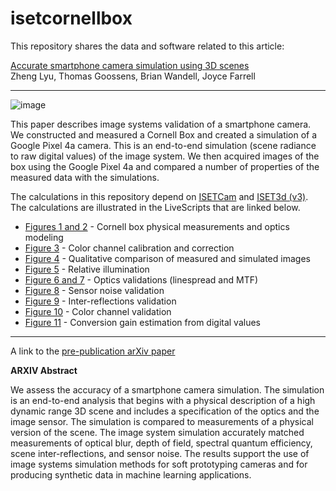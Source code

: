 # isetcornellbox

This repository shares the data and software related to this article:

[Accurate smartphone camera simulation using 3D scenes](https://stanford.edu/~wandell/data/papers//2022-CornellBoxValidation-Lyu.pdf)
<br>Zheng Lyu, Thomas Goossens, Brian Wandell, Joyce Farrell

---

![image](https://user-images.githubusercontent.com/1837145/185008646-bcc9ebf4-87d8-464b-87e6-69dfd1182278.png)

This paper describes image systems validation of a smartphone camera.  We constructed and measured a Cornell Box and created a simulation of a Google Pixel 4a camera.  This is an end-to-end simulation (scene radiance to raw digital values) of the image system. We then acquired images of the box using the Google Pixel 4a and compared a number of properties of the measured data with the simulations.

The calculations in this repository depend on [ISETCam](https://github.com/ISET/isetcam/wiki) and [ISET3d (v3)](https://github.com/ISET/iset3d/wiki). The calculations are illustrated in the LiveScripts that are linked below.

- [Figures 1 and 2](https://htmlpreview.github.io/?https://github.com/ISET/isetcornellbox/blob/main/papers/IEEE_2022/Figure_01_2.html) - Cornell box physical measurements and optics modeling
- [Figure 3](https://htmlpreview.github.io/?https://github.com/ISET/isetcornellbox/blob/main/papers/IEEE_2022/Figure_03.html) - Color channel calibration and correction
- [Figure 4](https://htmlpreview.github.io/?https://github.com/ISET/isetcornellbox/blob/main/papers/IEEE_2022/Figure_04.html) - Qualitative comparison of measured and simulated images
- [Figure 5](https://htmlpreview.github.io/?https://github.com/ISET/isetcornellbox/blob/main/papers/IEEE_2022/Figure_05.html) - Relative illumination
- [Figure 6 and 7](https://htmlpreview.github.io/?https://github.com/ISET/isetcornellbox/blob/main/papers/IEEE_2022/Figure_06_7.html) - Optics validations (linespread and MTF)
- [Figure 8](https://htmlpreview.github.io/?https://github.com/ISET/isetcornellbox/blob/main/papers/IEEE_2022/Figure_08.html) - Sensor noise validation
- [Figure 9](https://htmlpreview.github.io/?https://github.com/ISET/isetcornellbox/blob/main/papers/IEEE_2022/Figure_09.html) - Inter-reflections validation
- [Figure 10](https://htmlpreview.github.io/?https://github.com/ISET/isetcornellbox/blob/main/papers/IEEE_2022/Figure_10.html) - Color channel validation
- [Figure 11](https://htmlpreview.github.io/?https://github.com/ISET/isetcornellbox/blob/main/papers/IEEE_2022/Figure_11.html) - Conversion gain estimation from digital values

---

A link to the [pre-publication arXiv paper](https://arxiv.org/abs/2201.07411)

**ARXIV Abstract**

We assess the accuracy of a smartphone camera simulation. The simulation is an end-to-end analysis that begins with a physical description of a high dynamic range 3D scene and includes a specification of the optics and the image sensor. The simulation is compared to measurements of a physical version of the scene. The image system simulation accurately matched measurements of optical blur, depth of field, spectral quantum efficiency, scene inter-reflections, and sensor noise. The results support the use of image systems simulation methods for soft prototyping cameras and for producing synthetic data in machine learning applications.

  
